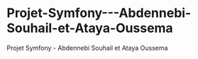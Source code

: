 # Projet-Symfony---Abdennebi-Souhail-et-Ataya-Oussema
Projet Symfony - Abdennebi Souhail et Ataya Oussema
